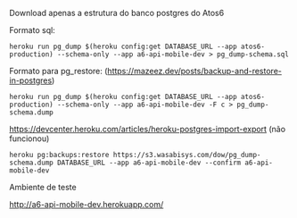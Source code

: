 Download apenas a estrutura do banco postgres do Atos6

Formato sql:

`heroku run pg_dump $(heroku config:get DATABASE_URL --app atos6-production) --schema-only --app a6-api-mobile-dev > pg_dump-schema.sql`

Formato para pg_restore: (https://mazeez.dev/posts/backup-and-restore-in-postgres)

`heroku run pg_dump $(heroku config:get DATABASE_URL --app atos6-production) --schema-only --app a6-api-mobile-dev -F c > pg_dump-schema.dump`

https://devcenter.heroku.com/articles/heroku-postgres-import-export (não funcionou)

`heroku pg:backups:restore https://s3.wasabisys.com/dow/pg_dump-schema.dump DATABASE_URL --app a6-api-mobile-dev --confirm a6-api-mobile-dev`

Ambiente de teste

http://a6-api-mobile-dev.herokuapp.com/
